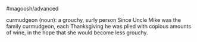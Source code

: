 #magoosh/advanced

curmudgeon (noun): a grouchy, surly person 
Since Uncle Mike was the family curmudgeon, each Thanksgiving he was plied with copious amounts of 
wine, in the hope that she would become less grouchy. 
